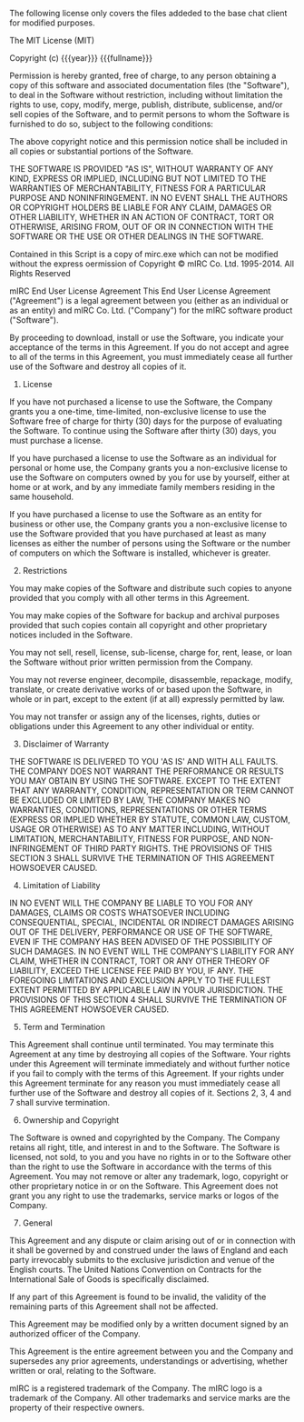 The following license only covers the files addeded to the base chat client for modified purposes.

The MIT License (MIT)

Copyright (c) {{{year}}} {{{fullname}}}

Permission is hereby granted, free of charge, to any person obtaining a copy
of this software and associated documentation files (the "Software"), to deal
in the Software without restriction, including without limitation the rights
to use, copy, modify, merge, publish, distribute, sublicense, and/or sell
copies of the Software, and to permit persons to whom the Software is
furnished to do so, subject to the following conditions:

The above copyright notice and this permission notice shall be included in all
copies or substantial portions of the Software.

THE SOFTWARE IS PROVIDED "AS IS", WITHOUT WARRANTY OF ANY KIND, EXPRESS OR
IMPLIED, INCLUDING BUT NOT LIMITED TO THE WARRANTIES OF MERCHANTABILITY,
FITNESS FOR A PARTICULAR PURPOSE AND NONINFRINGEMENT. IN NO EVENT SHALL THE
AUTHORS OR COPYRIGHT HOLDERS BE LIABLE FOR ANY CLAIM, DAMAGES OR OTHER
LIABILITY, WHETHER IN AN ACTION OF CONTRACT, TORT OR OTHERWISE, ARISING FROM,
OUT OF OR IN CONNECTION WITH THE SOFTWARE OR THE USE OR OTHER DEALINGS IN THE
SOFTWARE.

Contained in this Script is a copy of mirc.exe which can not be modified without the
express oermission of Copyright © mIRC Co. Ltd. 1995-2014. All Rights Reserved

mIRC End User License Agreement
This End User License Agreement ("Agreement") is a legal agreement between you (either as an individual or as an entity) and mIRC Co. Ltd. ("Company") for the mIRC software product ("Software").

By proceeding to download, install or use the Software, you indicate your acceptance of the terms in this Agreement. If you do not accept and agree to all of the terms in this Agreement, you must immediately cease all further use of the Software and destroy all copies of it.

1. License

If you have not purchased a license to use the Software, the Company grants you a one-time, time-limited, non-exclusive license to use the Software free of charge for thirty (30) days for the purpose of evaluating the Software. To continue using the Software after thirty (30) days, you must purchase a license.

If you have purchased a license to use the Software as an individual for personal or home use, the Company grants you a non-exclusive license to use the Software on computers owned by you for use by yourself, either at home or at work, and by any immediate family members residing in the same household.

If you have purchased a license to use the Software as an entity for business or other use, the Company grants you a non-exclusive license to use the Software provided that you have purchased at least as many licenses as either the number of persons using the Software or the number of computers on which the Software is installed, whichever is greater.

2. Restrictions

You may make copies of the Software and distribute such copies to anyone provided that you comply with all other terms in this Agreement.

You may make copies of the Software for backup and archival purposes provided that such copies contain all copyright and other proprietary notices included in the Software.

You may not sell, resell, license, sub-license, charge for, rent, lease, or loan the Software without prior written permission from the Company.

You may not reverse engineer, decompile, disassemble, repackage, modify, translate, or create derivative works of or based upon the Software, in whole or in part, except to the extent (if at all) expressly permitted by law.

You may not transfer or assign any of the licenses, rights, duties or obligations under this Agreement to any other individual or entity.

3. Disclaimer of Warranty

THE SOFTWARE IS DELIVERED TO YOU 'AS IS' AND WITH ALL FAULTS. THE COMPANY DOES NOT WARRANT THE PERFORMANCE OR RESULTS YOU MAY OBTAIN BY USING THE SOFTWARE. EXCEPT TO THE EXTENT THAT ANY WARRANTY, CONDITION, REPRESENTATION OR TERM CANNOT BE EXCLUDED OR LIMITED BY LAW, THE COMPANY MAKES NO WARRANTIES, CONDITIONS, REPRESENTATIONS OR OTHER TERMS (EXPRESS OR IMPLIED WHETHER BY STATUTE, COMMON LAW, CUSTOM, USAGE OR OTHERWISE) AS TO ANY MATTER INCLUDING, WITHOUT LIMITATION, MERCHANTABILITY, FITNESS FOR PURPOSE, AND NON-INFRINGEMENT OF THIRD PARTY RIGHTS. THE PROVISIONS OF THIS SECTION 3 SHALL SURVIVE THE TERMINATION OF THIS AGREEMENT HOWSOEVER CAUSED.

4. Limitation of Liability

IN NO EVENT WILL THE COMPANY BE LIABLE TO YOU FOR ANY DAMAGES, CLAIMS OR COSTS WHATSOEVER INCLUDING CONSEQUENTIAL, SPECIAL, INCIDENTAL OR INDIRECT DAMAGES ARISING OUT OF THE DELIVERY, PERFORMANCE OR USE OF THE SOFTWARE, EVEN IF THE COMPANY HAS BEEN ADVISED OF THE POSSIBILITY OF SUCH DAMAGES. IN NO EVENT WILL THE COMPANY'S LIABILITY FOR ANY CLAIM, WHETHER IN CONTRACT, TORT OR ANY OTHER THEORY OF LIABILITY, EXCEED THE LICENSE FEE PAID BY YOU, IF ANY. THE FOREGOING LIMITATIONS AND EXCLUSION APPLY TO THE FULLEST EXTENT PERMITTED BY APPLICABLE LAW IN YOUR JURISDICTION. THE PROVISIONS OF THIS SECTION 4 SHALL SURVIVE THE TERMINATION OF THIS AGREEMENT HOWSOEVER CAUSED.

5. Term and Termination

This Agreement shall continue until terminated. You may terminate this Agreement at any time by destroying all copies of the Software. Your rights under this Agreement will terminate immediately and without further notice if you fail to comply with the terms of this Agreement. If your rights under this Agreement terminate for any reason you must immediately cease all further use of the Software and destroy all copies of it. Sections 2, 3, 4 and 7 shall survive termination.

6. Ownership and Copyright

The Software is owned and copyrighted by the Company. The Company retains all right, title, and interest in and to the Software. The Software is licensed, not sold, to you and you have no rights in or to the Software other than the right to use the Software in accordance with the terms of this Agreement. You may not remove or alter any trademark, logo, copyright or other proprietary notice in or on the Software. This Agreement does not grant you any right to use the trademarks, service marks or logos of the Company.

7. General

This Agreement and any dispute or claim arising out of or in connection with it shall be governed by and construed under the laws of England and each party irrevocably submits to the exclusive jurisdiction and venue of the English courts. The United Nations Convention on Contracts for the International Sale of Goods is specifically disclaimed.

If any part of this Agreement is found to be invalid, the validity of the remaining parts of this Agreement shall not be affected.

This Agreement may be modified only by a written document signed by an authorized officer of the Company.

This Agreement is the entire agreement between you and the Company and supersedes any prior agreements, understandings or advertising, whether written or oral, relating to the Software.

mIRC is a registered trademark of the Company. The mIRC logo is a trademark of the Company. All other trademarks and service marks are the property of their respective owners.

